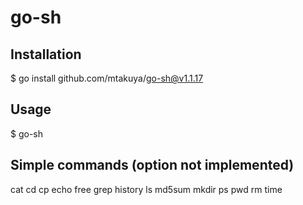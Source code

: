 # go-sh
## Installation
$ go install github.com/mtakuya/go-sh@v1.1.17

## Usage
$ go-sh

## Simple commands (option not implemented)
cat
cd
cp
echo
free
grep
history
ls
md5sum
mkdir
ps
pwd
rm
time